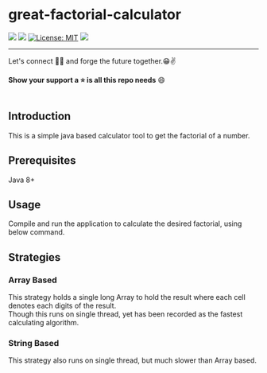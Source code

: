 # great-factorial-calculator
![](https://img.shields.io/badge/Release-V1.0.0-blue.svg) ![](https://img.shields.io/badge/Build-Stable-green.svg) [![License: MIT](https://img.shields.io/badge/License-MIT-yellow.svg)](https://opensource.org/licenses/MIT) ![](https://img.shields.io/badge/By-Abhishek%20Sarkar-red.svg?style=social&logo=appveyor)

------------
Let's connect 👨‍💻 and forge the future together.😁✌

**Show your support a :star: is all this repo needs** :smile:
<br><br>

## Introduction
This is a simple java based calculator tool to get the factorial of a number.

## Prerequisites
Java 8+

## Usage
Compile and run the application to calculate the desired factorial, using below command.

## Strategies

### Array Based
This strategy holds a single long Array to hold the result where each cell denotes each digits of the result.<br>
Though this runs on single thread, yet has been recorded as the fastest calculating algorithm.

### String Based
This strategy also runs on single thread, but much slower than Array based.

